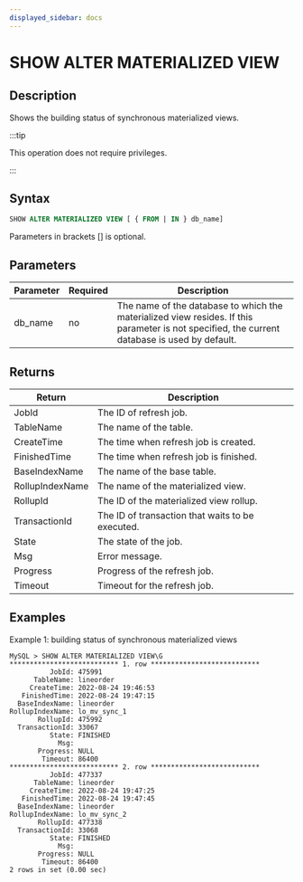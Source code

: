 ```yaml
---
displayed_sidebar: docs
---
```


# SHOW ALTER MATERIALIZED VIEW

## Description

Shows the building status of synchronous materialized views.

:::tip

This operation does not require privileges.

:::

## Syntax

```SQL
SHOW ALTER MATERIALIZED VIEW [ { FROM | IN } db_name]
```

Parameters in brackets [] is optional.

## Parameters

| **Parameter** | **Required** | **Description**                                              |
| ------------- | ------------ | ------------------------------------------------------------ |
| db_name       | no           | The name of the database to which the materialized view resides. If this parameter is not specified, the current database is used by default. |

## Returns

| **Return**      | **Description**                                  |
| --------------- | ------------------------------------------------ |
| JobId           | The ID of refresh job.                           |
| TableName       | The name of the table.                           |
| CreateTime      | The time when refresh job is created.            |
| FinishedTime    | The time when refresh job is finished.           |
| BaseIndexName   | The name of the base table.                      |
| RollupIndexName | The name of the materialized view.               |
| RollupId        | The ID of the materialized view rollup.          |
| TransactionId   | The ID of transaction that waits to be executed. |
| State           | The state of the job.                            |
| Msg             | Error message.                                   |
| Progress        | Progress of the refresh job.                     |
| Timeout         | Timeout for the refresh job.                     |

## Examples

Example 1: building status of synchronous materialized views

```Plain
MySQL > SHOW ALTER MATERIALIZED VIEW\G
*************************** 1. row ***************************
          JobId: 475991
      TableName: lineorder
     CreateTime: 2022-08-24 19:46:53
   FinishedTime: 2022-08-24 19:47:15
  BaseIndexName: lineorder
RollupIndexName: lo_mv_sync_1
       RollupId: 475992
  TransactionId: 33067
          State: FINISHED
            Msg: 
       Progress: NULL
        Timeout: 86400
*************************** 2. row ***************************
          JobId: 477337
      TableName: lineorder
     CreateTime: 2022-08-24 19:47:25
   FinishedTime: 2022-08-24 19:47:45
  BaseIndexName: lineorder
RollupIndexName: lo_mv_sync_2
       RollupId: 477338
  TransactionId: 33068
          State: FINISHED
            Msg: 
       Progress: NULL
        Timeout: 86400
2 rows in set (0.00 sec)
```
